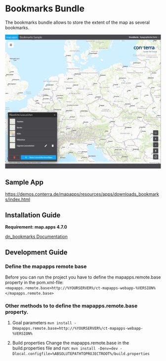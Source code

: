 # Bookmarks Bundle
The bookmarks bundle allows to store the extent of the map as several bookmarks.

![Screenshot App](https://github.com/conterra/mapapps-bookmarks/blob/master/screenshot.JPG)

## Sample App
https://demos.conterra.de/mapapps/resources/apps/downloads_bookmarks/index.html

## Installation Guide
**Requirement: map.apps 4.7.0**

[dn_bookmarks Documentation](https://github.com/conterra/mapapps-bookmarks/tree/master/src/main/js/bundles/dn_bookmarks)

## Development Guide
### Define the mapapps remote base
Before you can run the project you have to define the mapapps.remote.base property in the pom.xml-file:
`<mapapps.remote.base>http://%YOURSERVER%/ct-mapapps-webapp-%VERSION%</mapapps.remote.base>`

### Other methods to to define the mapapps.remote.base property.
1. Goal parameters
`mvn install -Dmapapps.remote.base=http://%YOURSERVER%/ct-mapapps-webapp-%VERSION%`

2. Build properties
Change the mapapps.remote.base in the build.properties file and run:
`mvn install -Denv=dev -Dlocal.configfile=%ABSOLUTEPATHTOPROJECTROOT%/build.properties`
